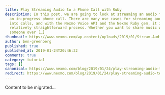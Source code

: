```yaml
---
title: Play Streaming Audio to a Phone Call with Ruby
description: In this post, we are going to look at streaming an audio file into
  an in-progress phone call. There are many use cases for streaming audio files
  into calls, and with the Nexmo Voice API and the Nexmo Ruby gem, it is a
  relatively straightforward process. Whether you want to share music with
  someone over […]
thumbnail: https://www.nexmo.com/wp-content/uploads/2019/01/Stream-Audio-into-a-Phone-Call-with-Ruby.png
author: ben-greenberg
published: true
published_at: 2019-01-24T20:46:22
comments: true
category: tutorial
tags: []
canonical: https://www.nexmo.com/blog/2019/01/24/play-streaming-audio-to-a-call-with-ruby-dr
redirect: https://www.nexmo.com/blog/2019/01/24/play-streaming-audio-to-a-call-with-ruby-dr
---
```

Content to be migrated...